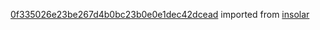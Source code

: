 [0f335026e23be267d4b0bc23b0e0e1dec42dcead](https://github.com/insolar/insolar/commit/0f335026e23be267d4b0bc23b0e0e1dec42dcead) imported from [insolar](https://github.com/insolar/insolar)
